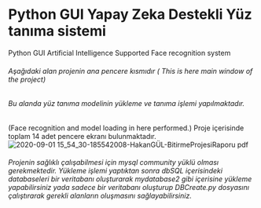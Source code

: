 # Python GUI Yapay Zeka Destekli Yüz tanıma sistemi
Python GUI Artificial Intelligence Supported Face recognition system

######  Aşağıdaki alan projenin ana pencere kısmıdır ( This is here main window of the project)
###### Bu alanda yüz tanıma modelinin yükleme ve tanıma işlemi yapılmaktadır.
(Face recognition and model loading in here performed.)
Proje içerisinde toplam 14 adet pencere ekranı bulunmaktadır.
![2020-09-01 15_54_30-185542008-HakanGÜL-BitirmeProjesiRaporu pdf](https://user-images.githubusercontent.com/34252239/91853904-91344880-ec6b-11ea-8288-6967cc955573.png)

###### Projenin sağlıklı çalışabilmesi için mysql community yüklü olması gerekmektedir. Yükleme işlemi yaptıktan sonra dbSQL içerisindeki databaseleri bir veritabanı oluşturarak mydatabase2 gibi içerisine yükleme yapabilirsiniz yada sadece bir veritabanı oluşturup DBCreate.py dosyasını çalıştırarak gerekli alanların oluşmasını sağlayabilirsiniz.
